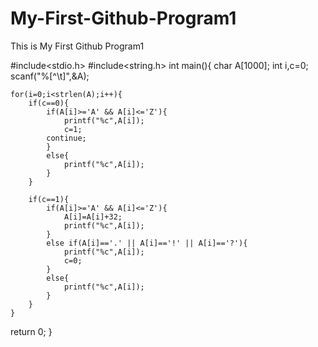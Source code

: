 # My-First-Github-Program1
This is My First Github Program1

#include<stdio.h>
#include<string.h>
int main(){
    char A[1000];
    int i,c=0;
    scanf("%[^\t]",&A);

    for(i=0;i<strlen(A);i++){
        if(c==0){
            if(A[i]>='A' && A[i]<='Z'){
                printf("%c",A[i]);
                c=1;
            continue;
            }
            else{
                printf("%c",A[i]);
            }
        }

        if(c==1){
            if(A[i]>='A' && A[i]<='Z'){
                A[i]=A[i]+32;
                printf("%c",A[i]);
            }
            else if(A[i]=='.' || A[i]=='!' || A[i]=='?'){
                printf("%c",A[i]);
                c=0;
            }
            else{
                printf("%c",A[i]);
            }
        }
    }

return 0;
}
